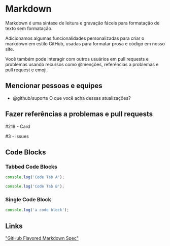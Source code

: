 # Markdown

Markdown é uma sintaxe de leitura e gravação fáceis para formatação de texto sem formatação.

Adicionamos algumas funcionalidades personalizadas para criar o markdown em estilo GitHub, usadas para formatar prosa e código em nosso site.

Você também pode interagir com outros usuários em pull requests e problemas usando recursos como @menções, referências a problemas e pull request e emoji.

## Mencionar pessoas e equipes

* @github/suporte O que você acha dessas atualizações?

## Fazer referências a problemas e pull requests

#218 - Card

#3 - issues

## Code Blocks

### Tabbed Code Blocks

```javascript I'm A tab
console.log('Code Tab A');
```
```javascript I'm tab B
console.log('Code Tab B');
```

### Single Code Block

```javascript
console.log('a code block');
```

## Links

["GitHub Flavored Markdown Spec"](https://github.github.com/gfm/)